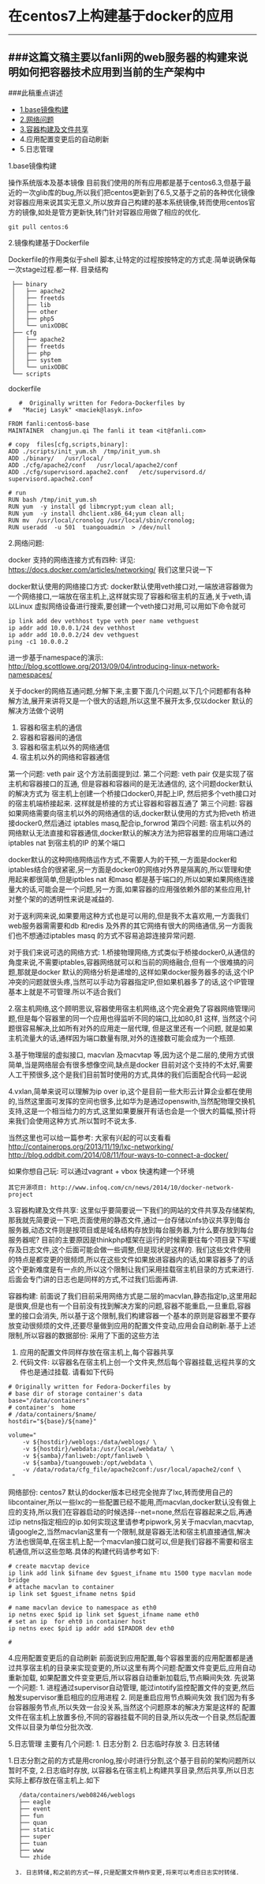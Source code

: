 # 在centos7上构建基于docker的应用
---
###这篇文稿主要以fanli网的web服务器的构建来说明如何把容器技术应用到当前的生产架构中
---
###此稿重点讲述
   * [1.base镜像构建](#base)
   * [2.网络问题](#network)
   * [3.容器构建及文件共享](#build)
   * 4.应用配置变更后的自动刷新
   * 5.日志管理

<a name="base"/>
  1.base镜像构建
   
  操作系统版本及基本镜像 目前我们使用的所有应用都是基于centos6.3,但基于最近的一次glib库的bug,所以我们把centos更新到了6.5,又基于之前的各种优化镜像对容器应用来说其实无意义,所以放弃自己构建的基本系统镜像,转而使用centos官方的镜像,如处是管方更新快,转门针对容器应用做了相应的优化. 
    
    git pull centos:6
	  
2.镜像构建基于Dockerfile
  
  Dockerfile的作用类似于shell 脚本,让特定的过程按按特定的方式走.简单说确保每一次stage过程.都一样.
  目录结构
    
	 ├── binary
	 │   ├── apache2
	 │   ├── freetds
	 │   ├── lib
	 │   ├── other
	 │   ├── php5
	 │   └── unixODBC
	 ├── cfg
	 │   ├── apache2
	 │   ├── freetds
	 │   ├── php
	 │   ├── system
	 │   └── unixODBC
	 └── scripts	
   

dockerfile

       #  Originally written for Fedora-Dockerfiles by
	#   "Maciej Lasyk" <maciek@lasyk.info>

	FROM fanli:centos6-base
	MAINTAINER  changjun.qi The fanli it team <it@fanli.com>

	# copy  files[cfg,scripts,binary]:
	ADD ./scripts/init_yum.sh  /tmp/init_yum.sh
	ADD ./binary/   /usr/local/
	ADD ./cfg/apache2/conf   /usr/local/apache2/conf
	ADD ./cfg/supervisord.apache2.conf   /etc/supervisord.d/		supervisord.apache2.conf

	# run 
	RUN bash /tmp/init_yum.sh
	RUN yum  -y install gd libmcrypt;yum clean all;
	RUN yum  -y install dhclient.x86_64;yum clean all;
	RUN mv  /usr/local/cronolog /usr/local/sbin/cronolog;
	RUN useradd  -u 501  tuangouadmin  > /dev/null   
  
 <a name="network"/>
2.网络问题:

 docker 支持的网络连接方式有四种:
 详见: https://docs.docker.com/articles/networking/  我们这里只说一下
 
 docker默认使用的网络接口方式:  docker默认使用veth接口对,一端放进容器做为一个网络接口,一端放在宿主机上,这样就实现了容器和宿主机的互通,关于veth,请以Linux 虚拟网络设备进行搜索,要创建一个veth接口对用,可以用如下命令就可
 	
	ip link add dev vethhost type veth peer name vethguest
	ip addr add 10.0.0.1/24 dev vethhost
	ip addr add 10.0.0.2/24 dev vethguest
	ping -c1 10.0.0.2

进一步基于namespace的演示: http://blog.scottlowe.org/2013/09/04/introducing-linux-network-namespaces/

关于docker的网络互通问题,分解下来,主要下面几个问题,以下几个问题都有各种解方法,展开来讲将又是一个很大的话题,所以这里不展开太多,仅以docker 默认的解决方法做个说明
 
 1. 容器和宿主机的通信
 2. 容器和容器间的通信
 3. 容器和宿主机以外的网络通信
 4. 宿主机以外的网络和容器通信
  
第一个问题: veth pair 这个方法前面提到过.
第二个问题: veth pair 仅是实现了宿主机和容器接口的互通, 但是容器和容器间的是无法通信的, 这个问题docker默认的解决方式为
宿主机上创建一个桥接口docker0,并配上IP, 然后把多个veth接口对的宿主机端桥接起来. 这样就是桥接的方式让容器和容器互通了
第三个问题: 容器如果网络需要向宿主机以外的网络通信的话,docker默认使用的方式为把veth 桥进接docker0,然后通过 iptables masq,配合ip_forwrod
第四个问题: 宿主机以外的网络默认无法直接和容器通信,docker默认的解决方法为把容器里的应用端口通过iptables nat 到宿主机的IP 的某个端口

docker默认的这种网络网络运作方式,不需要人为的干预,一方面是docker和iptables结合的很紧密,另一方面是docker0的网络对外界是隔离的,所以管理和使用起来都很简单,但是iptbles nat 和masq 都是基于端口的,所以如果如果网络连接量大的话,可能会是一个问题,另一方面,如果容器的应用强依赖外部的某些应用,针对整个架的的透明性来说是减益的.

对于返利网来说,如果要用这种方式也是可以用的,但是我不太喜欢用,一方面我们web服务器需需要和db 和redis 及外界的其它网络有很大的网络通信,另一方面我们也不想通过iptables masq 的方式不容易追踪连接异常问题.

对于我们来说可选的网络方式:
 1.桥接物理网络,方式类似于桥接docker0,从通信的角度来说,不需要iptables,容器网络就可以和当前的网络融合,但有一个很难搞的问题,那就是docker 默认的网络分析是递增的,这样如果docker服务器多的话,这个IP冲突的问题就很头疼,当然可以手动为容器指定IP,但如果机器多了的话,这个IP管理基本上就是不可管理.所以不适合我们
 
 2.宿主机网络,这个顾明思议,容器使用宿主机网络,这个完全避免了容器网络管理问题,但是每个容器里的同一个应用也得监听不同的端口,比如80,81 这样, 当然这个问题很容易解决,比如所有对外的应用走一层代理, 但是这里还有一个问题, 就是如果主机流量大的话,通样因为端口数量有限,对外的连接数可能会成为一个瓶颈.
 
 3.基于物理层的虚拟接口, macvlan 及macvtap 等,因为这个是二层的,使用方式很简单,当是网络层会有很多想像空间,缺点是docker 目前对这个支持的不太好,需要人工干预很多,这个是我们目前暂时使用的方式,具体的我们后面配合代码一起说
 
 4.vxlan,简单来说可以理解为ip over ip,这个是目前一些大形云计算企业都在使用的,当然这里面可发挥的空间也很多,比如华为是通过openswith,当然配物理交换机支持,这是一个相当给力的方式,这里如果要展开有话也会是一个很大的篇幅,预计将来我们会使用这种方式.所以暂时不说太多.
 
 
当然这里也可以给一篇参考: 大家有兴起的可以支看看
   http://containerops.org/2013/11/19/lxc-networking/
   http://blog.oddbit.com/2014/08/11/four-ways-to-connect-a-docker/ 
   
   如果你想自己玩:  可以通过vagrant + vbox 快速构建一个环境  
 
    其它开源项目: http://www.infoq.com/cn/news/2014/10/docker-network-project


<a name="build"/>
3.容器构建及文件共享:
   这里似乎要简要说一下我们的网站的文件共享及存储架构,那我就先简要说一下吧,页面使用的静态文件,通过一台存储以nfs协议共享到每台服务器,动态文件则是按项目或是域名结构存放到每台服务器,为什么要存放到每台服务器呢? 目前的主要原因是thinkphp框架在运行的时候需要往每个项目录下写缓存及日志文件,这个后面可能会做一些调整,但是现状是这样的.
  我们这些文件使用的特点是都变更的很频烦,所以在这些文件如果放进容器内的话,如果容器多了的话这个更新难度是有一点的,所以这个限制让我们采用挂载宿主机目录的方式来进行.后面会专门讲的日志也是同样的方式,不过我们后面再讲.
  
  容器构建:
    前面说了我们目前采用网络方式是二层的macvlan,静态指定Ip,这里用起是很爽,但是也有一个目前没有找到解决方案的问题,容器不能重启,一旦重启,容器里的接口会消失,
	所以基于这个限制,我们构建容器一个基本的原则是容器里不要存放变动很频烦的文件,还要尽量做到应用的配置文件变动,应用会自动刷新.基于上述限制,所以容器的数据部份:
采用了下面的这些方法
	
  1. 应用的配置文件同样存放在宿主机上,每个容器共享
  2. 代码文件: 以容器名在宿主机上创一个文件夹,然后每个容器挂载,远程共享的文件也是通过挂载.
请看如下代码
	
	# Originally written for Fedora-Dockerfiles by
	# base dir of storage container's data
	base="/data/containers"
	# container's  home
	# /data/containers/$name/
	hostdir="${base}/${name}"
  
    volume="
        -v ${hostdir}/weblogs:/data/weblogs/ \
       	-v ${hostdir}/webdata:/usr/local/webdata/ \
       	-v ${samba}/fanliweb:/opt/fanliweb \
       	-v ${samba}/tuangouweb:/opt/webdata \
       	-v /data/rodata/cfg_file/apache2conf:/usr/local/apache2/conf \
     "
   
网络部份:
  centos7 默认的docker版本已经完全抛弃了lxc,转而使用自己的libcontainer,所以一些lxc的一些配置已经不能用,而macvlan,docker默认没有做上应的支持,所以我们在容器启动的时候选择--net=none,然后在容器起来之后,再通过ip netns指定相应的ip.如何实现这里请参考pipwork,另关于macvlan,macvtap,请google之,当然macvlan这里有一个限制,就是容器无法和宿主机直接通信,解决方法也很简单,在宿主机上配一个macvlan接口就可以,但是我们容器不需要和宿主机通信,所以这些忽略.具体的构建代码请参考如下:
  
    # create macvtap device
    ip link add link $ifname dev $guest_ifname mtu 1500 type macvlan mode bridge
    # attache macvlan to container
    ip link set $guest_ifname netns $pid
    
    # name macvlan device to namespace as eth0
    ip netns exec $pid ip link set $guest_ifname name eth0
	# set an ip  for eht0 in container host 
	ip netns exec $pid ip addr add $IPADDR dev eth0
   
    #
  
  
  4.应用配置变更后的自动刷新
    前面说到应用配置,每个容器里面的应用配置都是通过共享宿主机的目录来实现变更的,所以这里有两个问题:配置文件变更后,应用自动重新加载,
	如果配置文件变变更后,所以容器自动重新加载后,节点瞬间失效.
	先说第一个问题:
	   1. 进程通过supervisor自动管理, 能过intotify监控配置文件的变更,然后触发supervisor重启相应的应用进程
	   2. 同是重启应用节点瞬间失效
	      我们因为有多台容器服务节点,所以失效一台没关系,当然这个问题原本的解决方案是这样的
		  配置文件在宿主机上放置多份,不同的容器挂载不同的目录,所以先改一个目录,然后配置文件以目录为单位分批次改.
	
	     
  5.日志管理
    主要有几个问题:
	  1. 日志分割
	  2. 日志临时存放
	  3. 日志转储
	
1.日志分割之前的方式是用cronlog,按小时进行分割,这个基于目前的架构问题所以暂时不变,
2.日志临时存放, 以容器名在宿主机上构建共享目录,然后共享,所以日志实际上都存放在宿主机上.如下
	   
	   /data/containers/web08246/weblogs
	   ├── eagle
	   ├── event
	   ├── fun
	   ├── quan
	   ├── static
	   ├── super
	   ├── tuan
	   ├── www
	   └── zhide
	   
	  3. 日志转储,和之前的方式一样,只是配置文件稍作变更,将来可以考虑日志实时转储.
  

